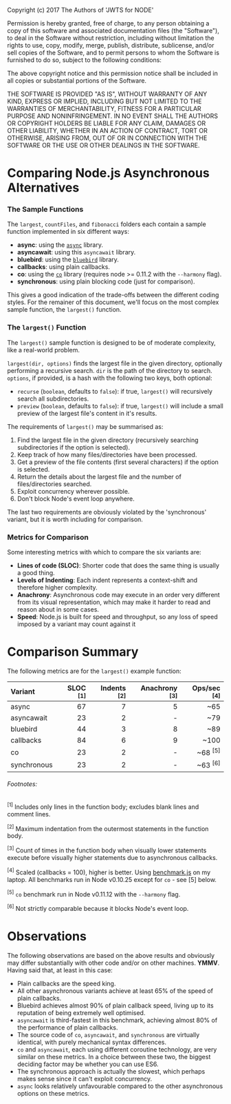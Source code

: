 Copyright (c) 2017 The Authors of 'JWTS for NODE'

Permission is hereby granted, free of charge, to any person obtaining a copy of
this software and associated documentation files (the "Software"), to deal in
the Software without restriction, including without limitation the rights to
use, copy, modify, merge, publish, distribute, sublicense, and/or sell copies of
the Software, and to permit persons to whom the Software is furnished to do so,
subject to the following conditions:

The above copyright notice and this permission notice shall be included in all
copies or substantial portions of the Software.

THE SOFTWARE IS PROVIDED "AS IS", WITHOUT WARRANTY OF ANY KIND, EXPRESS OR
IMPLIED, INCLUDING BUT NOT LIMITED TO THE WARRANTIES OF MERCHANTABILITY, FITNESS
FOR A PARTICULAR PURPOSE AND NONINFRINGEMENT. IN NO EVENT SHALL THE AUTHORS OR
COPYRIGHT HOLDERS BE LIABLE FOR ANY CLAIM, DAMAGES OR OTHER LIABILITY, WHETHER
IN AN ACTION OF CONTRACT, TORT OR OTHERWISE, ARISING FROM, OUT OF OR IN
CONNECTION WITH THE SOFTWARE OR THE USE OR OTHER DEALINGS IN THE SOFTWARE.
# Comparing Node.js Asynchronous Alternatives



### The Sample Functions
The `largest`, `countFiles`, and `fibonacci` folders each contain a sample function implemented in six different ways:

* **async**: using the [`async`](https://github.com/caolan/async) library.
* **asyncawait**: using this `asyncawait` library.
* **bluebird**: using the [`bluebird`](https://github.com/petkaantonov/bluebird) library.
* **callbacks**: using plain callbacks.
* **co**: using the [`co`](https://github.com/visionmedia/co) library (requires node >= 0.11.2 with the `--harmony` flag).
* **synchronous**: using plain blocking code (just for comparison).

This gives a good indication of the trade-offs between the different coding styles. For the remainer of this document, we'll focus on the most complex sample function, the `largest()` function.



### The `largest()` Function
The `largest()` sample function is designed to be of moderate complexity, like a real-world problem.

`largest(dir, options)` finds the largest file in the given directory, optionally performing a recursive search. `dir` is the path of the directory to search. `options`, if provided, is a hash with the following two keys, both optional:

* `recurse` (`boolean`, defaults to `false`): if true, `largest()` will recursively search all subdirectories.
* `preview` (`boolean`, defaults to `false`): if true, `largest()` will include a small preview of the largest file's content in it's results.

The requirements of `largest()` may be summarised as:

1. Find the largest file in the given directory (recursively searching subdirectories if the option is selected).
2. Keep track of how many files/directories have been processed.
3. Get a preview of the file contents (first several characters) if the option is selected.
4. Return the details about the largest file and the number of files/directories searched.
5. Exploit concurrency wherever possible.
6. Don't block Node's event loop anywhere.

The last two requirements are obviously violated by the 'synchronous' variant, but it is worth including for comparison.



### Metrics for Comparison
Some interesting metrics with which to compare the six variants are:

* **Lines of code (SLOC)**: Shorter code that does the same thing is usually a good thing.
* **Levels of Indenting**: Each indent represents a context-shift and therefore higher complexity.
* **Anachrony**: Asynchronous code may execute in an order very different from its visual representation, which may make it harder to read and reason about in some cases.
* **Speed**: Node.js is built for speed and throughput, so any loss of speed imposed by a variant may count against it 


# Comparison Summary
The following metrics are for the `largest()` example function:

| Variant       | SLOC <sup>[1]</sup> | Indents <sup>[2]</sup> | Anachrony <sup>[3]</sup> | Ops/sec <sup>[4]</sup> |
| :------------ | -------: | ----------: | ------------: | ----------: |
| async         |       67 |           7 |             5 |     ~65     |
| asyncawait    |       23 |           2 |             - |     ~79     |
| bluebird      |       44 |           3 |             8 |     ~89     |
| callbacks     |       84 |           6 |             9 |    ~100     |
| co            |       23 |           2 |             - |     ~68 <sup>[5]</sup> |
| synchronous   |       23 |           2 |             - |     ~63 <sup>[6]</sup> |

###### Footnotes:

<sup>[1]</sup> Includes only lines in the function body; excludes blank lines and comment lines.

<sup>[2]</sup> Maximum indentation from the outermost statements in the function body.

<sup>[3]</sup> Count of times in the function body when visually lower statements execute before visually higher statements due to asynchronous callbacks.

<sup>[4]</sup> Scaled (callbacks = 100), higher is better. Using [benchmark.js](./benchmark.js) on my laptop. All benchmarks run in Node v0.10.25 except for `co` - see [5] below.

<sup>[5]</sup> `co` benchmark run in Node v0.11.12 with the `--harmony` flag.

<sup>[6]</sup> Not strictly comparable because it blocks Node's event loop.



# Observations
The following observations are based on the above results and obviously may differ substantially with other code and/or on other machines. **YMMV**. Having said that, at least in this case:

* Plain callbacks are the speed king.
* All other asynchronous variants achieve at least 65% of the speed of plain callbacks.
* Bluebird achieves almost 90% of plain callback speed, living up to its reputation of being extremely well optimised.
* `asyncawait` is third-fastest in this benchmark, achieving almost 80% of the performance of plain callbacks.
* The source code of `co`, `asyncawait`, and `synchronous` are virtually identical, with purely mechanical syntax differences.
* `co` and `asyncawait`, each using different coroutine technology, are very similar on these metrics. In a choice between these two, the biggest deciding factor may be whether you can use ES6.
* The synchronous approach is actually the slowest, which perhaps makes sense since it can't exploit concurrency.
* `async` looks relatively unfavourable compared to the other asynchronous options on these metrics.
